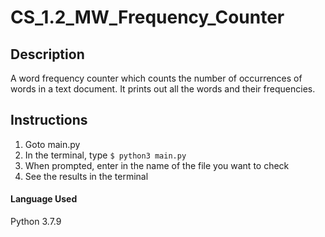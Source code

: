 # CS_1.2_MW_Frequency_Counter
## Description
A word frequency counter which counts the number of occurrences of words in a text document. It prints out all the words and their frequencies.

## Instructions
1. Goto main.py
2. In the terminal, type ```$ python3 main.py```
3. When prompted, enter in the name of the file you want to check
4. See the results in the terminal

#### Language Used
Python 3.7.9
